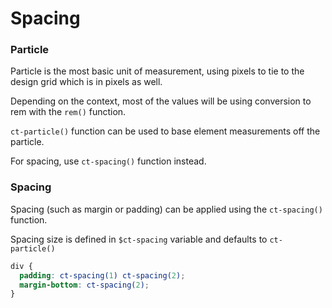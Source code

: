 # Spacing

### Particle

Particle is the most basic unit of measurement, using pixels to tie to the design grid which is in pixels as well.&#x20;

Depending on the context, most of the values will be using conversion to rem with the `rem()` function.&#x20;

`ct-particle()` function can be used to base element measurements off the particle.

For spacing, use `ct-spacing()` function instead.

### Spacing

Spacing (such as margin or padding) can be applied using the `ct-spacing()` function.

Spacing size is defined in `$ct-spacing` variable and defaults to `ct-particle()`

```scss
div {
  padding: ct-spacing(1) ct-spacing(2);
  margin-bottom: ct-spacing(2);
}
```

